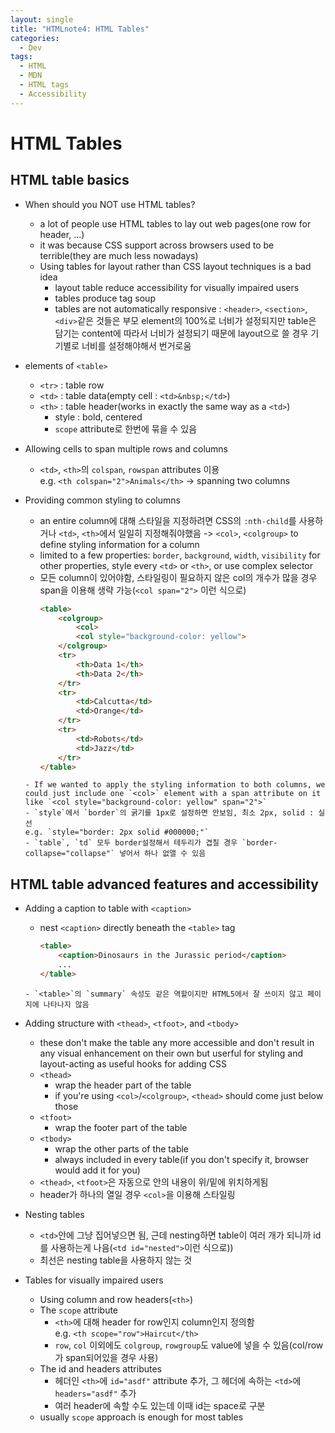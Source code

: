 ```yaml
---
layout: single
title: "HTMLnote4: HTML Tables"
categories:
  - Dev
tags:
  - HTML
  - MDN
  - HTML tags
  - Accessibility
---
```

# HTML Tables
## HTML table basics
- When should you NOT use HTML tables?
	- a lot of people use HTML tables to lay out web pages(one row for header, ...)
	- it was because CSS support across browsers used to be terrible(they are much less nowadays)
	- Using tables for layout rather than CSS layout techniques is a bad idea
		- layout table reduce accessibility for visually impaired users
		- tables produce tag soup
		- tables are not automatically responsive : `<header>`, `<section>`, `<div>`같은 것들은 부모 element의 100%로 너비가 설정되지만 table은 담기는 content에 따라서 너비가 설정되기 때문에 layout으로 쓸 경우 기기별로 너비를 설정해야해서 번거로움

- elements of `<table>`
	- `<tr>` : table row
	- `<td>` : table data(empty cell : `<td>&nbsp;</td>`)
	- `<th>` : table header(works in exactly the same way as a `<td>`)
		- style : bold, centered
		- `scope` attribute로 한번에 묶을 수 있음

- Allowing cells to span multiple rows and columns
	- `<td>`, `<th>`의 `colspan`, `rowspan` attributes 이용  
	e.g. `<th colspan="2">Animals</th>` -> spanning two columns

- Providing common styling to columns
	- an entire column에 대해 스타일을 지정하려면 CSS의 `:nth-child`를 사용하거나 `<td>`, `<th>`에서 일일히 지정해줘야했음 -> `<col>`, `<colgroup>` to define styling information for a column
	- limited to a few properties: `border`, `background`, `width`, `visibility` for other properties, style every `<td>` or `<th>`, or use complex selector  
	- 모든 column이 있어야함, 스타일링이 필요하지 않은 col의 개수가 많을 경우 span을 이용해 생략 가능(`<col span="2">` 이런 식으로)  
		```html
		<table>
			<colgroup>
				<col>
				<col style="background-color: yellow">
			</colgroup>
			<tr>
				<th>Data 1</th>
				<th>Data 2</th>
			</tr>
			<tr>
				<td>Calcutta</td>
				<td>Orange</td>
			</tr>
			<tr>
				<td>Robots</td>
				<td>Jazz</td>
			</tr>
		</table>
	```
	- If we wanted to apply the styling information to both columns, we could just include one `<col>` element with a span attribute on it like `<col style="background-color: yellow" span="2">`
	- `style`에서 `border`의 굵기를 1px로 설정하면 안보임, 최소 2px, solid : 실선  
	e.g. `style="border: 2px solid #000000;"`
	- `table`, `td` 모두 border설정해서 테두리가 겹칠 경우 `border-collapse="collapse"` 넣어서 하나 없앨 수 있음

## HTML table advanced features and accessibility
- Adding a caption to table with `<caption>`
	- nest `<caption>` directly beneath the `<table>` tag  
		```html
		<table>
			<caption>Dinosaurs in the Jurassic period</caption>
			...
		</table>
	```
	- `<table>`의 `summary` 속성도 같은 역할이지만 HTML5에서 잘 쓰이지 않고 페이지에 나타나지 않음

- Adding structure with `<thead>`, `<tfoot>`, and `<tbody>`
	- these don't make the table any more accessible and don't result in any visual enhancement on their own but userful for styling and layout-acting as useful hooks for adding CSS
	- `<thead>`
		- wrap the header part of the table
		- if you're using `<col>`/`<colgroup>`, `<thead>` should come just below those
	- `<tfoot>`
		- wrap the footer part of the table
	- `<tbody>`
		- wrap the other parts of the table
		- always included in every table(if you don't specify it, browser would add it for you)
	- `<thead>`, `<tfoot>`은 자동으로 안의 내용이 위/밑에 위치하게됨
	- header가 하나의 열일 경우 `<col>`을 이용해 스타일링

- Nesting tables
	- `<td>`안에 그냥 집어넣으면 됨, 근데 nesting하면 table이 여러 개가 되니까 id를 사용하는게 나음(`<td id="nested">`이런 식으로))
	- 최선은 nesting table을 사용하지 않는 것

- Tables for visually impaired users
	- Using column and row headers(`<th>`)
	- The `scope` attribute
		- `<th>`에 대해 header for row인지 column인지 정의함  
		e.g. `<th scope="row">Haircut</th>`
		- `row`, `col` 이외에도 `colgroup`, `rowgroup`도 value에 넣을 수 있음(col/row가 span되어있을 경우 사용)
	- The id and headers attributes
		- 헤더인 `<th>`에 `id="asdf"` attribute 추가, 그 헤더에 속하는 `<td>`에 `headers="asdf"` 추가
		- 여러 header에 속할 수도 있는데 이때 id는 space로 구분
	- usually `scope` approach is enough for most tables
